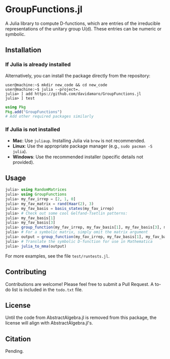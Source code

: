 # GroupFunctions.jl

A Julia library to compute D-functions, which are entries of the irreducible representations of the unitary group U(d). These entries can be numeric or symbolic.

## Installation

### If Julia is already installed
Alternatively, you can install the package directly from the repository:

```console
user@machine:~$ mkdir new_code && cd new_code
user@machine:~$ julia --project=.
julia> ] add https://github.com/davidamaro/GroupFunctions.jl
julia> ] test
```

```julia
using Pkg
Pkg.add("GroupFunctions")
# Add other required packages similarly
```

### If Julia is not installed

- **Mac**: Use `juliaup`. Installing Julia via `brew` is not recommended.
- **Linux**: Use the appropriate package manager (e.g., `sudo pacman -S julia`).
- **Windows**: Use the recommended installer (specific details not provided).

## Usage

```julia
julia> using RandomMatrices
julia> using GroupFunctions
julia> my_fav_irrep = [2, 1, 0]
julia> my_fav_matrix = rand(Haar(2), 3)
julia> my_fav_basis = basis_states(my_fav_irrep)
julia> # Check out some cool Gelfand-Tsetlin patterns:
julia> my_fav_basis[1]
julia> my_fav_basis[3]
julia> group_function(my_fav_irrep, my_fav_basis[1], my_fav_basis[3], my_fav_matrix)
julia> # For a symbolic matrix, simply omit the matrix argument
julia> output = group_function(my_fav_irrep, my_fav_basis[1], my_fav_basis[3])
julia> # Translate the symbolic D-function for use in Mathematica
julia> julia_to_mma(output)
```

For more examples, see the file `test/runtests.jl`.

## Contributing

Contributions are welcome! Please feel free to submit a Pull Request. A to-do list is included in the `todo.txt` file.

## License

Until the code from AbstractAlgebra.jl is removed from this package, the license will align with AbstractAlgebra.jl's.

## Citation

Pending.

